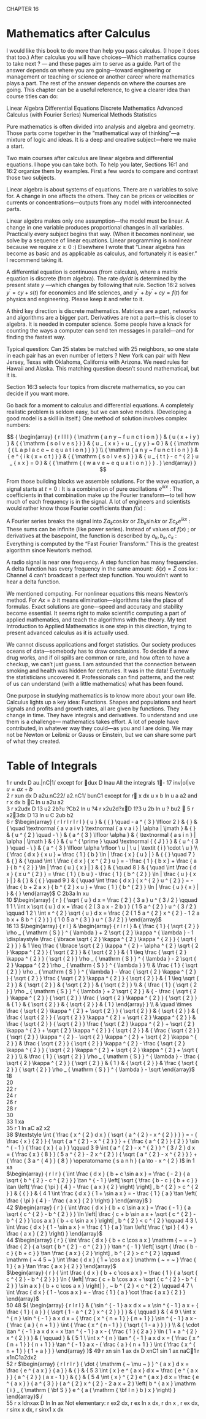 CHAPTER 16

# Mathematics after Calculus

I would like this book to do more than help you pass calculus. (I hope it does that too.) After calculus you will have choices—Which mathematics course to take next ? — and these pages aim to serve as a guide. Part of the answer depends on where you are going—toward engineering or management or teaching or science or another career where mathematics plays a part. The rest of the answer depends on where the courses are going. This chapter can be a useful reference, to give a clearer idea than course titles can do:

Linear Algebra Differential Equations Discrete Mathematics Advanced Calculus (with Fourier Series) Numerical Methods Statistics

Pure mathematics is often divided into analysis and algebra and geometry. Those parts come together in the “mathematical way of thinking”—a mixture of logic and ideas. It is a deep and creative subject—here we make a start.

Two main courses after calculus are linear algebra and differential equations. I hope you can take both. To help you later, Sections 16:1 and 16:2 organize them by examples. First a few words to compare and contrast those two subjects.

Linear algebra is about systems of equations. There are $n$ variables to solve for. A change in one affects the others. They can be prices or velocities or currents or concentrations—outputs from any model with interconnected parts.

Linear algebra makes only one assumption—the model must be linear. A change in one variable produces proportional changes in all variables. Practically every subject begins that way. (When it becomes nonlinear, we solve by a sequence of linear equations. Linear programming is nonlinear because we require $x \geqslant 0$ :) Elsewhere I wrote that “Linear algebra has become as basic and as applicable as calculus, and fortunately it is easier.” I recommend taking it.

A differential equation is continuous (from calculus), where a matrix equation is discrete (from algebra). The rate $d y / d t$ is determined by the present state $y$ —which changes by following that rule. Section 16:2 solves $y ^ { \prime } { = } c y + s ( t )$ for economics and life sciences, and $y ^ { \prime \prime } + b y ^ { \prime } + c y = f ( t )$ for physics and engineering. Please keep it and refer to it.

A third key direction is discrete mathematics. Matrices are a part, networks and algorithms are a bigger part. Derivatives are not a part—this is closer to algebra. It is needed in computer science. Some people have a knack for counting the ways a computer can send ten messages in parallel—and for finding the fastest way.

Typical question: Can 25 states be matched with 25 neighbors, so one state in each pair has an even number of letters ? New York can pair with New Jersey, Texas with Oklahoma, California with Arizona. We need rules for Hawaii and Alaska. This matching question doesn’t sound mathematical, but it is.

Section 16:3 selects four topics from discrete mathematics, so you can decide if you want more.

Go back for a moment to calculus and differential equations. A completely realistic problem is seldom easy, but we can solve models. (Developing a good model is a skill in itself.) One method of solution involves complex numbers:

$$
{ \begin{array} { r l l l } { \mathrm { a n y ~ f u n c t i o n } } & { u ( x + i y ) } & { { \mathrm { s o l v e s } } } & { u _ { x x } + u _ { y y } = 0 } & { { \mathrm { ( L a p l a c e ~ e q u a t i o n ) } } } \\ { \mathrm { a n y ~ f u n c t i o n } } & { e ^ { i k ( x + c t ) } } & { { \mathrm { s o l v e s } } } & { u _ { t t } - c ^ { 2 } u _ { x x } = 0 } & { { \mathrm { ( w a v e ~ e q u a t i o n ) } } . } \end{array} }
$$

From those building blocks we assemble solutions. For the wave equation, a signal starts at $t = 0$ : It is a combination of pure oscillations $e ^ { i k x }$ : The coefficients in that combination make up the Fourier transform—to tell how much of each frequency is in the signal. A lot of engineers and scientists would rather know those Fourier coefficients than $f ( x )$ :

A Fourier series breaks the signal into $\Sigma a _ { k } \cos k x$ or $\Sigma b _ { k } \sin k x$ or $\Sigma c _ { k } e ^ { i k x }$ : These sums can be infinite (like power series). Instead of values of $f ( x )$ ; or derivatives at the basepoint, the function is described by $a _ { k } , b _ { k } , c _ { k }$ : Everything is computed by the “Fast Fourier Transform.” This is the greatest algorithm since Newton’s method.

A radio signal is near one frequency. A step function has many frequencies. A delta function has every frequency in the same amount: $\ \delta ( x ) = \Sigma$ cos $k x$ : Channel 4 can’t broadcast a perfect step function. You wouldn’t want to hear a delta function.

We mentioned computing. For nonlinear equations this means Newton’s method. For $A x = b$ it means elimination—algorithms take the place of formulas. Exact solutions are gone—speed and accuracy and stability become essential. It seems right to make scientific computing a part of applied mathematics, and teach the algorithms with the theory. My text Introduction to Applied Mathematics is one step in this direction, trying to present advanced calculus as it is actually used.

We cannot discuss applications and forget statistics. Our society produces oceans of data—somebody has to draw conclusions. To decide if a new drug works, and if oil spills are common or rare, and how often to have a checkup, we can’t just guess. I am astounded that the connection between smoking and health was hidden for centuries. It was in the data! Eventually the statisticians uncovered it. Professionals can find patterns, and the rest of us can understand (with a little mathematics) what has been found.

One purpose in studying mathematics is to know more about your own life. Calculus lights up a key idea: Functions. Shapes and populations and heart signals and profits and growth rates, all are given by functions. They change in time. They have integrals and derivatives. To understand and use them is a challenge— mathematics takes effort. A lot of people have contributed, in whatever way they could—as you and I are doing. We may not be Newton or Leibniz or Gauss or Einstein, but we can share some part of what they created.

# Table of Integrals

1 r undx D au.|nC|1/ except for dux D lnau All the integrals 1- 17 inv|ol|ve $u = a x + b$   
2 r xun dx D a2u.nC22/ a2.nC1/ bunC1 except for r x dx u x b ln u a a2 and r x dx b C ln u a2u a2   
3 r x2udx D 13 u2 2b?u ?Cb2 ln u ?4 r x2u2d?xD 1?3  u 2b ln u ? bu2  5 r x23dx D 13 ln u C 2ub b2   
6 r $\begin{array} { r l r l r l r l } { u } & { { } \quad - a ^ { 3 } \lfloor 2 } & { } & { \quad \textnormal { a v a i v } \textnormal { a v a i } | \alpha | \jmath } & { } & { u ^ { 2 } \quad - \ } & { a ^ { 3 } \lfloor \alpha } & { \textnormal { a s i n } | \alpha | \jmath } & { } & { u ^ { \prime } \quad \textnormal {  { J } } } & { u ^ { 3 } \quad - \ } & { a ^ { 3 } \lfloor \alpha \rfloor \ u | \ u | \textit { i } \cdot \ u } \\ { \frac { d x } { x u } = \frac { 1 } { b } \ln | \frac { x } { u } | } & { { } \quad 7 } & { } & { \quad \int \ \frac { d x } { x ^ { 2 } u } = - \frac { 1 } { b x } + \frac { a } { b ^ { 2 } } \ln | \frac { u } { x } | } & { } & { \quad 8 } & { \quad \int \frac { d x } { x u ^ { 2 } } = \frac { 1 } { b u } - \frac { 1 } { b ^ { 2 } } \ln | \frac { u } { x } | } & { } & { { } \quad 9 } & { \quad \int \frac { d x } { x ^ { 2 } u ^ { 2 } } = - \frac { b + 2 a x } { b ^ { 2 } x u } + \frac { 1 } { b ^ { 2 } } \ln | \frac { u } { x } | } & { } \end{array}$ C 2b3a ln xu   
10 $\begin{array} { r } { \sqrt { u } d x = \frac { 2 } { 3 a } u ^ { 3 / 2 } \qquad 1 1 \ \int x \sqrt { u } d x = \frac { 2 ( 3 a x - 2 b ) } { 1 5 a ^ { 2 } } u ^ { 3 / 2 } \qquad 1 2 \ \int x ^ { 2 } \sqrt { u } d x = \frac { 2 ( 1 5 a ^ { 2 } x ^ { 2 } - 1 2 a b x + 8 b ^ { 2 } ) } { 1 0 5 a ^ { 3 } } u ^ { 3 / 2 } } \end{array}$   
16 13 $\begin{array} { r l } &  \begin{array} { r l r l } & { \frac { 1 } { \sqrt { 2 } } \rho _ { \mathrm { S } } ^ { \lambda } + 2 \sqrt { 2 } \kappa ^ { \lambda } - 1 \displaystyle \frac { \lbrace \sqrt { 2 } \kappa ^ { 2 } \kappa ^ { 2 } } { \sqrt { 2 } } } &  1 \leq \frac { \lbrace \sqrt { 2 } \kappa ^ { 2 } - \alpha ^ { 2 } \sqrt { 2 } \kappa ^ { 2 } } { \sqrt { 2 } } & { \sqrt { 2 } } & { 1 \leq \frac { \sqrt { 2 } \kappa ^ { 2 } } { \sqrt { 2 } } \rho _ { \mathrm { S } } ^ { \lambda } - 2 \sqrt { 2 } \kappa ^ { 2 } \rho _ { \mathrm { S } } ^ { \lambda } } \\ &  \frac { 1 } { \sqrt { 2 } } \rho _ { \mathrm { S } } ^ { \lambda } - \frac { \sqrt { 2 } \kappa ^ { 2 } } { \sqrt { 2 } }  \frac { \sqrt { 2 } \kappa ^ { 2 } } { \sqrt { 2 } } & { 1 \leq \sqrt { 2 } } & { \sqrt { 2 } } & { \sqrt { 2 } } & { \sqrt { 2 } } \\ & { \frac { 1 } { \sqrt { 2 } } \rho _ { \mathrm { S } } ^ { \lambda } + 2 \sqrt { 2 } } & { - \frac { \sqrt { 2 } \kappa ^ { 2 } } { \sqrt { 2 } }  \frac { \sqrt { 2 } \kappa ^ { 2 } } { \sqrt { 2 } } & { 1 } & { \sqrt { 2 } } & { \sqrt { 2 } } & { 1 } \end{array}  } \\ &  \quad \times \frac { \sqrt { 2 } \kappa ^ { 2 } + \sqrt { 2 } } { \sqrt { 2 } } & { \sqrt { 2 } } & { \frac { \sqrt { 2 } } { \sqrt { 2 } }  \kappa ^ { 2 } + \sqrt { 2 } \kappa ^ { 2 }  } &  \frac { \sqrt { 2 } } { \sqrt { 2 } }  \frac { \sqrt { 2 } \kappa ^ { 2 } + \sqrt { 2 } \kappa ^ { 2 } + \sqrt { 2 } \kappa ^ { 2 } } { \sqrt { 2 } } & { \frac { \sqrt { 2 } } { \sqrt { 2 } }  \kappa ^ { 2 } - \sqrt { 2 } \kappa ^ { 2 } + \sqrt { 2 } \kappa ^ { 2 }  } &  \frac { \sqrt { 2 } } { \sqrt { 2 } }  \kappa ^ { 2 }  - \frac { \sqrt { 2 } \kappa ^ { 2 } } { \sqrt { 2 } \kappa ^ { 2 } + \sqrt { 2 } \kappa ^ { 2 } + \sqrt { 2 } } \\ &  \frac { 1 } { \sqrt { 2 } } \rho _ { \mathrm { S } } ^ { \lambda } - \frac { \sqrt { 2 } \kappa ^ { 2 } } { \sqrt { 2 } } & { 1 } & { \sqrt { 2 } } &  \frac { \sqrt { 2 } } { \sqrt { 2 } } \rho _ { \mathrm { S } } ^ { \lambda } - \sqrt  \end{array}$   
18   
20   
22 r   
24 r   
26 r   
28 r   
30   
33 1 xa   
35 r 1 ln aC a2 x2   
38 $\textstyle \int { \frac { x ^ { 2 } d x } { \sqrt { a ^ { 2 } - x ^ { 2 } } } } = - { \frac { x } { 2 } } { \sqrt { a ^ { 2 } - x ^ { 2 } } } + { \frac { a ^ { 2 } } { 2 } } \sin ^ { - 1 } { \frac { x } { a } } \qquad 3 9 \int ( a ^ { 2 } - x ^ { 2 } ) ^ { 3 / 2 } d x = { \frac { x } { 8 } } ( 5 a ^ { 2 } - 2 x ^ { 2 } ) { \sqrt { a ^ { 2 } - x ^ { 2 } } } + { \frac { 3 a ^ { 4 } } { 8 } } \operatorname { s a n h } ( a \to - x ^ { 2 } )$ in 1 xa   
$\begin{array} { r l r } { \int \frac { d x } { b + c \sin a x } = \frac { - 2 } { a \sqrt { b ^ { 2 } - c ^ { 2 } } } \tan ^ { - 1 } \left[ \sqrt { \frac { b - c } { b + c } } \tan \left( \frac { \pi } { 4 } - \frac { a x } { 2 } \right) \right] , b ^ { 2 } > c ^ { 2 } } & { { } } & { 4 1 \int \frac { d x } { 1 + \sin a x } = - \frac { 1 } { a } \tan \left( \frac { \pi } { 4 } - \frac { a x } { 2 } \right) } \end{array}$ ）   
42 $\begin{array} { r } { \int \frac { d x } { b + c \sin a x } = \frac { - 1 } { a \sqrt { c ^ { 2 } - b ^ { 2 } } } \ln \left| \frac { c + b \sin a x + \sqrt { c ^ { 2 } - b ^ { 2 } } \cos a x } { b + c \sin a x } \right| , b ^ { 2 } < c ^ { 2 } \qquad 4 3 \ \int \frac { d x } { 1 - \sin a x } = \frac { 1 } { a } \tan \left( \frac { \pi } { 4 } + \frac { a x } { 2 } \right) } \end{array}$   
44 $\begin{array} { r } { \int \frac { d x } { b + c \cos a x } \mathrm { ~ = ~ } \frac { 2 } { a \sqrt { b ^ { 2 } - c ^ { 2 } } } \tan ^ { - 1 } \left[ \sqrt { \frac { b - c } { b + c } } \tan \frac { a x } { 2 } \right] , b ^ { 2 } > c ^ { 2 } \qquad \mathrm { ~ 4 5 ~ } \int \frac { d x } { 1 + \cos a x } \mathrm { ~ = ~ } \frac { 1 } { a } \tan \frac { a x } { 2 } } \end{array}$   
$\begin{array} { r } { \int \frac { d x } { b + c \cos a x } = \frac { 1 } { a \sqrt { c ^ { 2 } - b ^ { 2 } } } \ln { \left| \frac { c + b \cos a x + \sqrt { c ^ { 2 } - b ^ { 2 } } \sin a x } { b + c \cos a x } \right| } , ~ b ^ { 2 } < c ^ { 2 } \qquad 4 7 \ \int \frac { d x } { 1 - \cos a x } = - \frac { 1 } { a } \cot \frac { a x } { 2 } } \end{array}$   
50 48 ${ \begin{array} { r l r l } & { \sin ^ { - 1 } a x d x = x \sin ^ { - 1 } a x + { \frac { 1 } { a } } { \sqrt { 1 - a ^ { 2 } x ^ { 2 } } } } & { \qquad } & { 4 9 \ \int x ^ { n } \sin ^ { - 1 } a x d x = { \frac { x ^ { n + 1 } } { n + 1 } } \sin ^ { - 1 } a x - { \frac { a } { n + 1 } } \int { \frac { x ^ { n - 1 } } { \sqrt { 1 - a } } } } \\ & { \cdot \tan ^ { - 1 } a x d x = x \tan ^ { - 1 } a x - { \frac { 1 } { 2 a } } \ln ( 1 + a ^ { 2 } x ^ { 2 } ) } & { \qquad } & { 5 1 \ \int x ^ { n } \tan ^ { - 1 } a x d x = { \frac { x ^ { n + 1 } } { n + 1 } } \tan ^ { - 1 } a x - { \frac { a } { n + 1 } } \int { \frac { x ^ { n + 1 } } { 1 + a } } } \end{array} }$ 49 r xn sin 1 ax dx D xnC1 sin 1 ax naC1 r x1nC1a2dx2   
52 r $\begin{array} { r l r l r } { \dot { \mathrm {  ~ \mu ~ } } ^ { a x } d x = \frac { e ^ { a x } } { a } } & { } & { 5 3 \int { x } e ^ { a x } d x = \frac { e ^ { a x } } { a ^ { 2 } } ( a x - 1 ) } & { } & { 5 4 \int { x } ^ { 2 } e ^ { a x } d x = \frac { e ^ { a x } } { a ^ { 3 } } ( a ^ { 2 } x ^ { 2 } - 2 a x + 2 ) \left( b ^ { a x } \mathrm { i } _ { \mathrm { \bf S } } e ^ { a ( \mathrm { \bf I n } b ) x } \right) } \end{array}$ /   
55 r x ldnxax D ln ln ax Not elementary: r ex2 dx, r ex ln x dx, r dn x , r ex dx, r sinx x dx, r sinx1 x dx